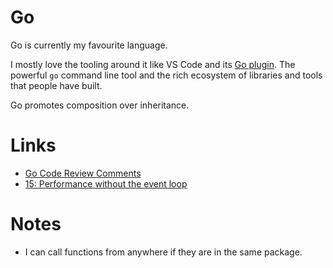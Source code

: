 # Go
Go is currently my favourite language.

I mostly love the tooling around it like VS Code and its [Go plugin](https://github.com/Microsoft/vscode-go). The powerful  `go` command line tool and the rich ecosystem of libraries and tools that people have built.

Go promotes composition over inheritance. 

# Links
- [Go Code Review Comments](https://github.com/golang/go/wiki/CodeReviewComments)
- [15: Performance without the event loop](https://dave.cheney.net/2015/08/08/performance-without-the-event-loop)

# Notes
- I can call functions from anywhere if they are in the same package.